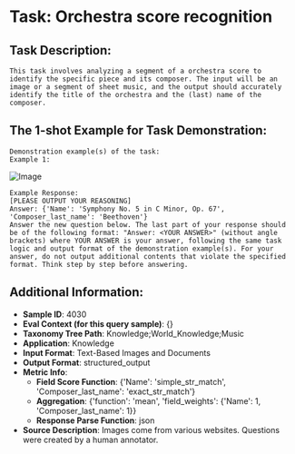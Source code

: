 # Task: Orchestra score recognition

## Task Description:

```
This task involves analyzing a segment of a orchestra score to identify the specific piece and its composer. The input will be an image or a segment of sheet music, and the output should accurately identify the title of the orchestra and the (last) name of the composer.
```

## The 1-shot Example for Task Demonstration:

```
Demonstration example(s) of the task:
Example 1:
```

![Image](0.jpg)

```
Example Response:
[PLEASE OUTPUT YOUR REASONING]
Answer: {'Name': 'Symphony No. 5 in C Minor, Op. 67', 'Composer_last_name': 'Beethoven'}
Answer the new question below. The last part of your response should be of the following format: "Answer: <YOUR ANSWER>" (without angle brackets) where YOUR ANSWER is your answer, following the same task logic and output format of the demonstration example(s). For your answer, do not output additional contents that violate the specified format. Think step by step before answering.
```

## Additional Information:

- **Sample ID**: 4030
- **Eval Context (for this query sample)**: {}
- **Taxonomy Tree Path**: Knowledge;World_Knowledge;Music
- **Application**: Knowledge
- **Input Format**: Text-Based Images and Documents
- **Output Format**: structured_output
- **Metric Info**:
  - **Field Score Function**: {'Name': 'simple_str_match', 'Composer_last_name': 'exact_str_match'}
  - **Aggregation**: {'function': 'mean', 'field_weights': {'Name': 1, 'Composer_last_name': 1}}
  - **Response Parse Function**: json
- **Source Description**: Images come from various websites. Questions were created by a human annotator.
